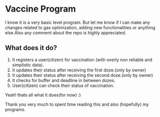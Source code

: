 # Vaccine Program

I know it is a very basic level program. But let me know if I can make any changes related to gas optimization, adding new functionalities or anything else.Also any comment about the repo is highly appreciated.

## What does it do?

1. It registers a user(citizen) for vaccination (with overly non reliable and simplistic data).
2. It updates their status after receiving the first doze.(only by owner)
3. It updates their status after receiving the second doze.(only by owner)
4. It checks for buffer and deadline in between dozes.
5. User(citizen) can check their status of vaccination.

Yeah! thats all what it does(for now) :)

Thank you very much to spent time reading this and also (hopefully) my programs.
